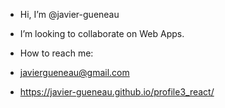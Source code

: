 - Hi, I’m @javier-gueneau
- I’m looking to collaborate on Web Apps.

- How to reach me:
- javiergueneau@gmail.com
- https://javier-gueneau.github.io/profile3_react/


<!---
javier-gueneau/javier-gueneau is a ✨ special ✨ repository because its `README.md` (this file) appears on your GitHub profile.
You can click the Preview link to take a look at your changes.


https://javier-gueneau.github.io/javier-gueneau/

https://javier-gueneau.github.io/coding2/

--->
